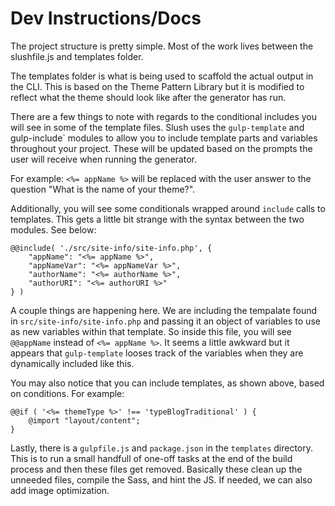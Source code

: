 # Dev Instructions/Docs

The project structure is pretty simple. Most of the work lives between the slushfile.js and templates folder.

The templates folder is what is being used to scaffold the actual output in the CLI. This is based on the Theme Pattern Library but it is modified to reflect what the theme should look like after the generator has run.

There are a few things to note with regards to the conditional includes you will see in some of the template files. Slush uses the `gulp-template` and gulp-include` modules to allow you to include template parts and variables throughout your project. These will be updated based on the prompts the user will receive when running the generator.

For example:
`<%= appName %>` will be replaced with the user answer to the question "What is the name of your theme?".

Additionally, you will see some conditionals wrapped around `include` calls to templates. This gets a little bit strange with the syntax between the two modules. See below:

```
@@include( './src/site-info/site-info.php', {
	"appName": "<%= appName %>",
	"appNameVar": "<%= appNameVar %>",
	"authorName": "<%= authorName %>",
	"authorURI": "<%= authorURI %>"
} )
```

A couple things are happening here. We are including the tempalate found in `src/site-info/site-info.php` and passing it an object of variables to use as new variables within that template. So inside this file, you will see `@@appName` instead of `<%= appName %>`. It seems a little awkward but it appears that `gulp-template` looses track of the variables when they are dynamically included like this.

You may also notice that you can include templates, as shown above, based on conditions. For example:

```
@@if ( '<%= themeType %>' !== 'typeBlogTraditional' ) {
	@import "layout/content";
}
```

Lastly, there is a `gulpfile.js` and `package.json` in the `templates` directory. This is to run a small handfull of one-off tasks at the end of the build process and then these files get removed. Basically these clean up the unneeded files, compile the Sass, and hint the JS. If needed, we can also add image optimization.
